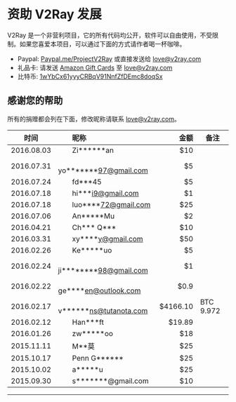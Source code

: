 # 资助 V2Ray 发展

V2Ray 是一个非营利项目，它的所有代码均公开，软件可以自由使用，不受限制。如果您喜爱本项目，可以通过下面的方式请作者喝一杯咖啡。

* Paypal: [Paypal.me/ProjectV2Ray](https://www.paypal.me/ProjectV2Ray/25) 或直接发送给 love@v2ray.com
* 礼品卡: 请发送 [Amazon Gift Cards](https://www.amazon.com/Amazon-Amazon-com-eGift-Cards/dp/BT00DC6QU4) 至 love@v2ray.com
* 比特币: [1wYbCx61yyyCRBqV91NnfZfDEmc8doqSx](https://blockchain.info/address/1wYbCx61yyyCRBqV91NnfZfDEmc8doqSx)

## 感谢您的帮助
所有的捐赠都会列在下面，修改昵称请联系 love@v2ray.com。

时间       |　　昵称                         |　金额   |备注
:---------:|:--------------------------------|--------:|-----
2016.08.03 |　　Zi\*\*\*\*\*\*an             | $10     |　
2016.07.31 |　　yo\*\*\*\*\*\*\*97@gmail.com | $5      |　
2016.07.24 |　　fd\*\*\*45                   | $5      |　
2016.07.18 |　　hi\*\*\*i9@gmail.com         | $1      |　
2016.07.18 |　　luo\*\*\*\*72@gmail.com      | $25     |　
2016.07.06 |　　An\*\*\*\*\*Mu               | $2      |　
2016.04.21 |　　Ch\*\*\* Q\*\*\*             | $10     |　
2016.03.31 |　　xy\*\*\*\*y@gmail.com         | $50    |　
2016.02.26 |　　Ke\*\*\*\*\*uo                | $5     |　
2016.02.24 |　　ji\*\*\*\*\*\*\*\*98@gmail.com| $1     |　
2016.02.22 |　　ge\*\*\*\*en@outlook.com     | $0.9    |　
2016.02.17 |　　v\*\*\*\*\*\*ns@tutanota.com | $4166.10 |BTC 9.972
2016.02.12 |　　Han\*\*\*ft                  |  $19.89  |　　
2016.01.26 |　　zw\*\*\*\*\*oo               |　$18     |　
2015.11.11 |　　M\*\*莫                      |　$25     |　
2015.10.17 |　　Penn G\*\*\*\*\*\*           |　$25     |　
2015.10.02 |　　a\*\*\*\*\*u                 |　$25     |　
2015.09.30 |　　s\*\*\*\*\*\*\*@gmail.com    |　$10     |　
----------------------------------------------------------------
